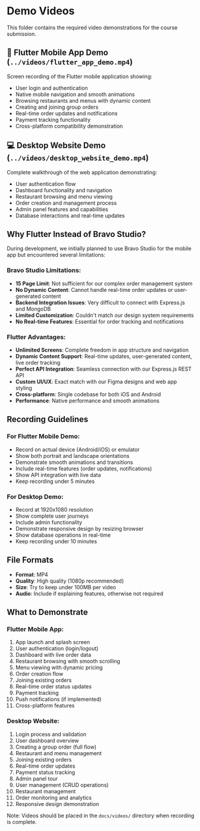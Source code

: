 # Demo Videos

This folder contains the required video demonstrations for the course submission.

## 📱 Flutter Mobile App Demo (`../videos/flutter_app_demo.mp4`)
Screen recording of the Flutter mobile application showing:
- User login and authentication
- Native mobile navigation and smooth animations
- Browsing restaurants and menus with dynamic content
- Creating and joining group orders
- Real-time order updates and notifications
- Payment tracking functionality
- Cross-platform compatibility demonstration

## 💻 Desktop Website Demo (`../videos/desktop_website_demo.mp4`)
Complete walkthrough of the web application demonstrating:
- User authentication flow
- Dashboard functionality and navigation
- Restaurant browsing and menu viewing
- Order creation and management process
- Admin panel features and capabilities
- Database interactions and real-time updates

## Why Flutter Instead of Bravo Studio?

During development, we initially planned to use Bravo Studio for the mobile app but encountered several limitations:

### Bravo Studio Limitations:
- **15 Page Limit**: Not sufficient for our complex order management system
- **No Dynamic Content**: Cannot handle real-time order updates or user-generated content
- **Backend Integration Issues**: Very difficult to connect with Express.js and MongoDB
- **Limited Customization**: Couldn't match our design system requirements
- **No Real-time Features**: Essential for order tracking and notifications

### Flutter Advantages:
- **Unlimited Screens**: Complete freedom in app structure and navigation
- **Dynamic Content Support**: Real-time updates, user-generated content, live order tracking
- **Perfect API Integration**: Seamless connection with our Express.js REST API
- **Custom UI/UX**: Exact match with our Figma designs and web app styling
- **Cross-platform**: Single codebase for both iOS and Android
- **Performance**: Native performance and smooth animations

## Recording Guidelines

### For Flutter Mobile Demo:
- Record on actual device (Android/iOS) or emulator
- Show both portrait and landscape orientations
- Demonstrate smooth animations and transitions
- Include real-time features (order updates, notifications)
- Show API integration with live data
- Keep recording under 5 minutes

### For Desktop Demo:
- Record at 1920x1080 resolution
- Show complete user journeys
- Include admin functionality
- Demonstrate responsive design by resizing browser
- Show database operations in real-time
- Keep recording under 10 minutes

## File Formats
- **Format**: MP4
- **Quality**: High quality (1080p recommended)
- **Size**: Try to keep under 100MB per video
- **Audio**: Include if explaining features, otherwise not required

## What to Demonstrate

### Flutter Mobile App:
1. App launch and splash screen
2. User authentication (login/logout)
3. Dashboard with live order data
4. Restaurant browsing with smooth scrolling
5. Menu viewing with dynamic pricing
6. Order creation flow
7. Joining existing orders
8. Real-time order status updates
9. Payment tracking
10. Push notifications (if implemented)
11. Cross-platform features

### Desktop Website:
1. Login process and validation
2. User dashboard overview
3. Creating a group order (full flow)
4. Restaurant and menu management
5. Joining existing orders
6. Real-time order updates
7. Payment status tracking
8. Admin panel tour
9. User management (CRUD operations)
10. Restaurant management
11. Order monitoring and analytics
12. Responsive design demonstration

Note: Videos should be placed in the `docs/videos/` directory when recording is complete.
